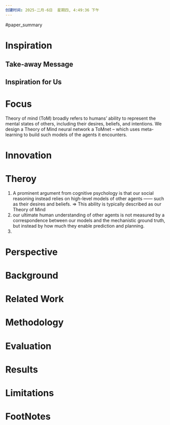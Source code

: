 ```yaml
---
创建时间: 2025-二月-6日  星期四, 4:49:36 下午
---
```

#paper_summary 

# Inspiration
## Take-away Message
## Inspiration for Us
# Focus
Theory of mind (ToM) broadly refers to humans’ ability to represent the mental states of others, including their desires, beliefs, and intentions. 
We design a Theory of Mind neural network a ToMnet – which uses meta-learning to build such models of the agents it encounters.

# Innovation
# Theroy
1. A prominent argument from cognitive psychology is that our social reasoning instead relies on high-level models of other agents —— such as their desires and beliefs. $\Longrightarrow$ This ability is typically described as our Theory of Mind
2. our ultimate human understanding of other agents is not measured by a correspondence between our models and the mechanistic ground truth, but instead by how much they enable prediction and planning.
3. 
# Perspective
# Background
# Related Work
# Methodology
# Evaluation
# Results
# Limitations
# FootNotes
